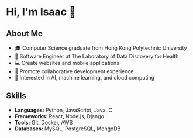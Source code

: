 # Hi, I'm Isaac 👋

## About Me

- 🎓 Computer Science graduate from Hong Kong Polytechnic University
- 💼 Software Engineer at The Laboratory of Data Discovery for Health
- 💻 Create websites and mobile applications
- 🎨 Promote collaborative development experience 
- 🚀 Interested in AI, machine learning, and cloud computing

## Skills

- **Languages:** Python, JavaScript, Java, C
- **Frameworks:** React, Node.js, Django
- **Tools:** Git, Docker, AWS
- **Databases:** MySQL, PostgreSQL, MongoDB
